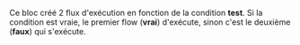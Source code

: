 Ce bloc créé 2 flux d'exécution en fonction de la condition **test**. Si la condition est vraie, le premier flow (**vrai**) d'exécute, sinon c'est le deuxième (**faux**) qui s'exécute.